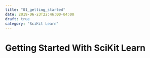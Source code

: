 ```yaml
---
title: "01_getting_started"
date: 2019-06-23T22:46:00-04:00
draft: true
category: "SciKit Learn"
---
```


# Getting Started With SciKit Learn

